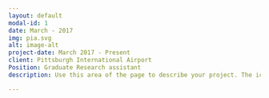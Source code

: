 ```yaml
---
layout: default
modal-id: 1
date: March - 2017
img: pia.svg
alt: image-alt
project-date: March 2017 - Present
client: Pittsburgh International Airport
Position: Graduate Research assistant
description: Use this area of the page to describe your project. The icon above is part of a free icon set by <a href="https://sellfy.com/p/8Q9P/jV3VZ/">Flat Icons</a>. On their website, you can download their free set with 16 icons, or you can purchase the entire set with 146 icons for only $12!

---
```

